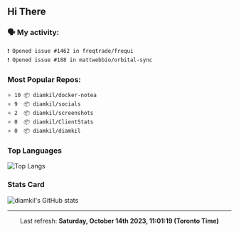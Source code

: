 ## Hi There

### 🗣 My activity:

```
❗️ Opened issue #1462 in freqtrade/frequi
❗️ Opened issue #188 in mattwebbio/orbital-sync
```

### Most Popular Repos:

```
⭐️ 10 📦 diamkil/docker-notea
⭐️ 9  📦 diamkil/socials
⭐️ 2  📦 diamkil/screenshots
⭐️ 0  📦 diamkil/ClientStats
⭐️ 0  📦 diamkil/diamkil
```

### Top Languages

![Top Langs](https://github-readme-stats.vercel.app/api/top-langs/?username=diamkil&layout=compact&langs_count=10)

### Stats Card

![diamkil's GitHub stats](https://github-readme-stats.vercel.app/api?username=diamkil&count_private=true&show_icons=true)

---

<p align="center">
  Last refresh: 
  <b>Saturday, October 14th 2023, 11:01:19 (Toronto Time)</b>
</p>
